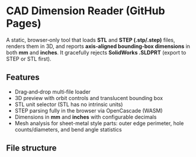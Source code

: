 # CAD Dimension Reader (GitHub Pages)


A static, browser‑only tool that loads **STL** and **STEP (.stp/.step)** files, renders them in 3D, and reports **axis‑aligned bounding‑box dimensions** in both **mm** and **inches**. It gracefully rejects **SolidWorks .SLDPRT** (export to STEP or STL first).


## Features
- Drag‑and‑drop multi‑file loader
- 3D preview with orbit controls and translucent bounding box
- STL unit selector (STL has no intrinsic units)
- STEP parsing fully in the browser via OpenCascade (WASM)
- Dimensions in **mm** and **inches** with configurable decimals
- Mesh analysis for sheet-metal style parts: outer edge perimeter, hole counts/diameters, and bend angle statistics


## File structure
